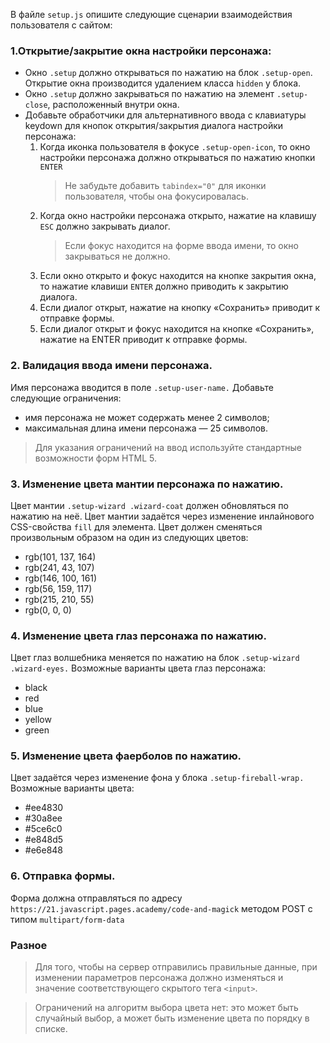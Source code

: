 В файле ```setup.js``` опишите следующие сценарии взаимодействия пользователя с сайтом:

### 1.Открытие/закрытие окна настройки персонажа:

* Окно ```.setup``` должно открываться по нажатию на блок ```.setup-open```. Открытие окна производится удалением класса ```hidden``` у блока.
* Окно ```.setup``` должно закрываться по нажатию на элемент ```.setup-close```, расположенный внутри окна.
* Добавьте обработчики для альтернативного ввода с клавиатуры keydown для кнопок открытия/закрытия диалога настройки персонажа:
  1. Когда иконка пользователя в фокусе ```.setup-open-icon```, то окно настройки персонажа должно открываться по нажатию кнопки ```ENTER```
      > Не забудьте добавить ```tabindex="0"``` для иконки пользователя, чтобы она фокусировалась.
  2. Когда окно настройки персонажа открыто, нажатие на клавишу ```ESC``` должно закрывать диалог.
      > Если фокус находится на форме ввода имени, то окно закрываться не должно.
  3. Если окно открыто и фокус находится на кнопке закрытия окна, то нажатие клавиши ```ENTER``` должно приводить к закрытию диалога.
  4. Если диалог открыт, нажатие на кнопку «Сохранить» приводит к отправке формы.
  5. Если диалог открыт и фокус находится на кнопке «Сохранить», нажатие на ENTER приводит к отправке формы.

### 2. Валидация ввода имени персонажа. 
Имя персонажа вводится в поле ```.setup-user-name.``` Добавьте следующие ограничения:

* имя персонажа не может содержать менее 2 символов;
* максимальная длина имени персонажа — 25 символов.
> Для указания ограничений на ввод используйте стандартные возможности форм HTML 5.

### 3. Изменение цвета мантии персонажа по нажатию. 
Цвет мантии ```.setup-wizard .wizard-coat``` должен обновляться по нажатию на неё. Цвет мантии задаётся через изменение инлайнового CSS-свойства ```fill``` для элемента. Цвет должен сменяться произвольным образом на один из следующих цветов:

* rgb(101, 137, 164)
* rgb(241, 43, 107)
* rgb(146, 100, 161)
* rgb(56, 159, 117)
* rgb(215, 210, 55)
* rgb(0, 0, 0)

### 4. Изменение цвета глаз персонажа по нажатию. 
Цвет глаз волшебника меняется по нажатию на блок ```.setup-wizard .wizard-eyes.``` Возможные варианты цвета глаз персонажа:

* black
* red
* blue
* yellow
* green

### 5. Изменение цвета фаерболов по нажатию. 
Цвет задаётся через изменение фона у блока ```.setup-fireball-wrap.``` Возможные варианты цвета:

* #ee4830
* #30a8ee
* #5ce6c0
* #e848d5
* #e6e848

### 6. Отправка формы. 
Форма должна отправляться по адресу ```https://21.javascript.pages.academy/code-and-magick``` методом POST с типом ```multipart/form-data```

### Разное
> Для того, чтобы на сервер отправились правильные данные, при изменении параметров персонажа должно изменяться и значение соответствующего скрытого тега ```<input>```.

> Ограничений на алгоритм выбора цвета нет: это может быть случайный выбор, а может быть изменение цвета по порядку в списке.

